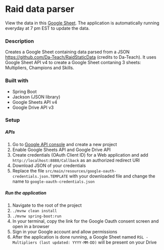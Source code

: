 # Raid data parser

View the data in this [Google Sheet](https://docs.google.com/spreadsheets/d/1V2CvJWzpBZFiRGgs92B0FW-HnsMukyIr3_IJfLtmMGo/edit#gid=1759257290 "RSL - Multipliers"). The application is automatically running everyday at 7 pm EST to update the data.


### Description
Creates a Google Sheet containing data parsed from a JSON https://github.com/Da-Teach/RaidStaticData (credits to Da-Teach). It uses Google Sheet API v4 to create a Google Sheet contaning 3 sheets: Multipliers, Champions and Skills.

### Built with
* Spring Boot
* Jackson (JSON library)
* Google Sheets API v4
* Google Drive API v3

### Setup
##### APIs
1. Go to [Google API console](https://console.developers.google.com/) and create a new project
2. Enable Google Sheets API and Google Drive API
3. Create credentials (OAuth Client ID) for a Web application and add `http://localhost:8888/Callback` as an authorized redirect URI
4. Download JSON of your credentials
5. Replace the file `src/main/resources/google-oauth-credentials.json.TEMPLATE` with your downloaded file and change the name to `google-oauth-credentials.json`

##### Run the application
1. Navigate to the root of the project
2. `./mvnw clean install`
3. `./mvnw spring-boot:run`
4. In your terminal, copy the link for the Google Oauth consent screen and open in a browser
5. Sign in your Google account and allow permissions
6. After the application is done running, a Google Sheet named `RSL - Multipliers (last updated: YYYY-MM-DD)` will be present on your Drive
